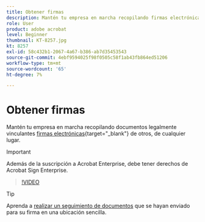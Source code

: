 ```yaml
---
title: Obtener firmas
description: Mantén tu empresa en marcha recopilando firmas electrónicas legalmente vinculantes de otras personas, desde cualquier lugar
role: User
product: adobe acrobat
level: Beginner
thumbnail: KT-8257.jpg
kt: 8257
exl-id: 58c432b1-2067-4a67-b386-ab7d35453543
source-git-commit: 4ebf9594025f98f0505c58f1ab43fb864ed51206
workflow-type: tm+mt
source-wordcount: '65'
ht-degree: 7%

---
```


# Obtener firmas

Mantén tu empresa en marcha recopilando documentos legalmente vinculantes [firmas electrónicas](https://www.adobe.com/es/acrobat/online/request-signature.html){target="_blank"} de otros, de cualquier lugar.

>[!IMPORTANT]
>
>Además de la suscripción a Acrobat Enterprise, debe tener derechos de Acrobat Sign Enterprise.

>[!VIDEO](https://video.tv.adobe.com/v/338359?quality=12&learn=on&hidetitle=true)

>[!TIP]
>
>Aprenda a [realizar un seguimiento de documentos](track.md) que se hayan enviado para su firma en una ubicación sencilla.
